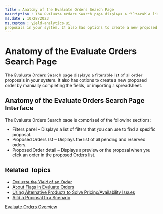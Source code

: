 ```yaml
---
Title : Anatomy of the Evaluate Orders Search Page
Description : The Evaluate Orders Search page displays a filterable list of all order
ms.date : 10/28/2023
ms.custom : yield-analytics-ui
proposals in your system. It also has options to create a new proposed
---
```



# Anatomy of the Evaluate Orders Search Page



The Evaluate Orders Search page displays a filterable list of all order
proposals in your system. It also has options to create a new proposed
order by manually completing the fields, or importing a spreadsheet.


## Anatomy of the Evaluate Orders Search Page Interface

The Evaluate Orders Search page is comprised of the following sections:

- Filters panel – Displays a list of filters that you can use to find a
  specific proposal.
- Proposed Orders list – Displays the list of all pending and reserved
  orders.
- Proposed Order detail – Displays a preview or the proposal when you
  click an order in the proposed Orders list.




## Related Topics




- <a href="evaluate-the-yield-of-an-order.md" class="xref">Evaluate the
  Yield of an Order</a>
- <a href="about-flags-in-evaluate-orders.md" class="xref">About Flags
  in Evaluate Orders</a>
- <a
  href="using-alternative-products-to-solve-pricing-availability-issues.md"
  class="xref">Using Alternative Products to Solve Pricing/Availability
  Issues</a>
- <a href="add-a-proposal-to-a-scenario.md" class="xref">Add a Proposal
  to a Scenario</a>  
    





<a href="evaluate-orders-overview.md" class="link">Evaluate
Orders Overview</a>






